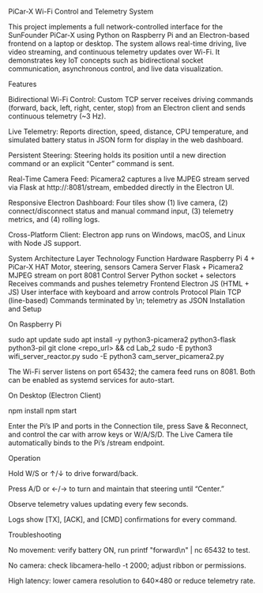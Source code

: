 PiCar-X Wi-Fi Control and Telemetry System

This project implements a full network-controlled interface for the SunFounder PiCar-X using Python on Raspberry Pi and an Electron-based frontend on a laptop or desktop. The system allows real-time driving, live video streaming, and continuous telemetry updates over Wi-Fi. It demonstrates key IoT concepts such as bidirectional socket communication, asynchronous control, and live data visualization.

Features

Bidirectional Wi-Fi Control:
Custom TCP server receives driving commands (forward, back, left, right, center, stop) from an Electron client and sends continuous telemetry (~3 Hz).

Live Telemetry:
Reports direction, speed, distance, CPU temperature, and simulated battery status in JSON form for display in the web dashboard.

Persistent Steering:
Steering holds its position until a new direction command or an explicit “Center” command is sent.

Real-Time Camera Feed:
Picamera2 captures a live MJPEG stream served via Flask at http://<Pi IP>:8081/stream, embedded directly in the Electron UI.

Responsive Electron Dashboard:
Four tiles show (1) live camera, (2) connect/disconnect status and manual command input, (3) telemetry metrics, and (4) rolling logs.

Cross-Platform Client:
Electron app runs on Windows, macOS, and Linux with Node JS support.

System Architecture
Layer	Technology	Function
Hardware	Raspberry Pi 4 + PiCar-X HAT	Motor, steering, sensors
Camera Server	Flask + Picamera2	MJPEG stream on port 8081
Control Server	Python socket + selectors	Receives commands and pushes telemetry
Frontend	Electron JS (HTML + JS)	User interface with keyboard and arrow controls
Protocol	Plain TCP (line-based)	Commands terminated by \n; telemetry as JSON
Installation and Setup

On Raspberry Pi

sudo apt update
sudo apt install -y python3-picamera2 python3-flask python3-pil
git clone <repo_url> && cd Lab_2
sudo -E python3 wifi_server_reactor.py
sudo -E python3 cam_server_picamera2.py


The Wi-Fi server listens on port 65432; the camera feed runs on 8081.
Both can be enabled as systemd services for auto-start.

On Desktop (Electron Client)

npm install
npm start


Enter the Pi’s IP and ports in the Connection tile, press Save & Reconnect, and control the car with arrow keys or W/A/S/D.
The Live Camera tile automatically binds to the Pi’s /stream endpoint.

Operation

Hold W/S or ↑/↓ to drive forward/back.

Press A/D or ←/→ to turn and maintain that steering until “Center.”

Observe telemetry values updating every few seconds.

Logs show [TX], [ACK], and [CMD] confirmations for every command.

Troubleshooting

No movement: verify battery ON, run printf "forward\n" | nc <Pi IP> 65432 to test.

No camera: check libcamera-hello -t 2000; adjust ribbon or permissions.

High latency: lower camera resolution to 640×480 or reduce telemetry rate.
